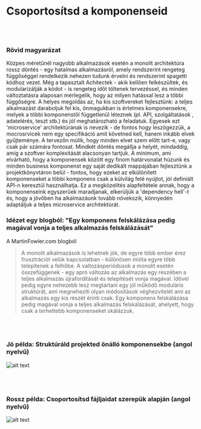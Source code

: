 # Csoportosítsd a komponenseid

<br/><br/>

### Rövid magyarázat

Közpes méretűnél nagyobb alkalmazások esetén a monolit architektúra rossz döntés - egy hatalmas alkalmazásról, amely rendszerint rengeteg függőséggel rendelkezik nehezen tudunk érvelni és rendszerint spagetti kódhoz vezet. Még a tapasztalt Achitectek - akik kellően felkészültek, és modularizálják a kódot - is rengeteg időt töltenek tervezéssel, és minden változtatásra alaposan mérlegelik, hogy az milyen hatással lesz a többi függőségre. A helyes megoldás az, ha kis szoftvereket fejlesztünk: a teljes alkalmazást daraboljuk fel kis, önmagukban is értelmes komponensekre, melyek a többi komponenstől függetlenül léteznek (pl. API, szolgáltatások , adatelérés, teszt stb.) és jól meghatározható a feladatuk. Egyesek ezt 'microservice' architektúrának is nevezik -  de fontos hogy leszögezzük, a mocrosrvicek nem egy specifikáció amit követned kell, hanem inkább  elvek gyűjteménye. A tervezőn múlik, hogy minden elvet szem előtt tart-e, vagy csak pár számára fontosat. Mindkét döntés megállja a helyét, mindaddig, amíg a szoftver komplexitását alacsonyan tartjuk. A minimum, ami elvárható, hogy a komponensek között egy finom határvonalat húzunk és minden business komponenst egy saját dedikált mappájában fejlesztünk a projektkönyvtáron belül - fontos, hogy ezeket az elkülönített komponenseket a többi komponens csak a külvilág felé nyújtot, jól definiált API-n keresztül használhatja. Ez a megközelítés alapfeltétele annak, hogy a komponenseink egyszerűek maradjanak, elkerüljük a 'dependency hell'-t és, hogy a jövőben ha alkalmazáunk tovább növekszik, könnyedén adaptáljuk a teljes microservice architektúrát.

### Idézet egy blogból: "Egy komponens felskálázása pedig magával vonja a teljes alkalmazás felskálázását"

 A MartinFowler.com blogból

> A monolit alkalmazások is lehetnek jók, de egyre több ember érez frusztrációt velük kapcsolatban - különösen mióta egyre több telepítenek a felhőbe. A valtozásperiódusok a monolit esetén összefüggenek - egy apró változás az alkalmazás egy részében a teljes alkalmazás újrafordítását és telepítését vonja magával. Idővel pedig egyre nehezebb lesz megtartani egy jól működő moduláris struktúrát, ami megnehezíti olyan módosítások véghezvitelét ami az alkalmazás egy kis részét érinti csak. Egy komponens felskálázása pedig magával vonja a teljes alkalmazás felskálázását, ahelyett, hogy csak a terheltebb komponenseket skálázzuk.

<br/><br/>

### Jó példa: Struktúráld projekted önálló komponensekbe (angol nyelvű)

![alt text](https://github.com/i0natan/nodebestpractices/blob/master/assets/images/structurebycomponents.PNG "Struktúráld projekted önálló komponensekbe")

<br/><br/>

### Rossz példa: Csoportosítsd fájljaidat szerepük alapján (angol nyelvű)

![alt text](https://github.com/i0natan/nodebestpractices/blob/master/assets/images/structurebyroles.PNG "Csoportosítsd fájljaidat szerepük alapjén")
